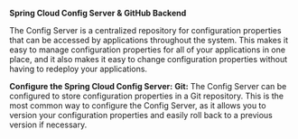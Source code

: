 **Spring Cloud Config Server & GitHub Backend**

The Config Server is a centralized repository for configuration properties that can be accessed by applications throughout the system.
This makes it easy to manage configuration properties for all of your applications in one place, and it also makes it easy to change 
configuration properties without having to redeploy your applications.

**Configure the Spring Cloud Config Server:**
**Git:** The Config Server can be configured to store configuration properties in a Git repository. This is the most common way to configure the Config Server,
as it allows you to version your configuration properties and easily roll back to a previous version if necessary.

